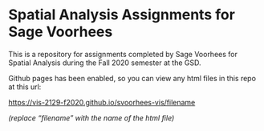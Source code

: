 # Spatial Analysis Assignments for Sage Voorhees

This is a repository for assignments completed by Sage Voorhees for Spatial Analysis during the Fall 2020 semester at the GSD.

Github pages has been enabled, so you can view any html files in this repo at this url:

https://vis-2129-f2020.github.io/svoorhees-vis/filename

*(replace “filename” with the name of the html file)*
